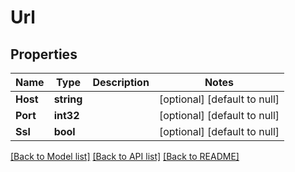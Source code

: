 # Url

## Properties
Name | Type | Description | Notes
------------ | ------------- | ------------- | -------------
**Host** | **string** |  | [optional] [default to null]
**Port** | **int32** |  | [optional] [default to null]
**Ssl** | **bool** |  | [optional] [default to null]

[[Back to Model list]](../README.md#documentation-for-models) [[Back to API list]](../README.md#documentation-for-api-endpoints) [[Back to README]](../README.md)


